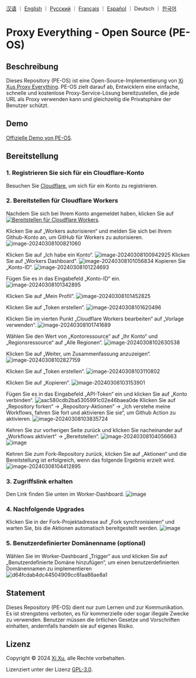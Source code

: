 <p align="left">
    <a href="README_ZH.md">汉语</a> ｜ <a href="README.md">English</a> ｜ <a href="README_RU.md">Русский</a> ｜ <a href="README_FR.md">Français</a> ｜ <a href="README_ES.md">Español</a> ｜ Deutsch ｜ <a href="README_KO.md">한국어</a>
</p>

# Proxy Everything - Open Source (PE-OS)

## Beschreibung

Dieses Repository (PE-OS) ist eine Open-Source-Implementierung von [Xi Xus Proxy Everything](https://proxy.xi-xu.me). PE-OS zielt darauf ab, Entwicklern eine einfache, schnelle und kostenlose Proxy-Service-Lösung bereitzustellen, die jede URL als Proxy verwenden kann und gleichzeitig die Privatsphäre der Benutzer schützt.

## Demo

[Offizielle Demo von PE-OS](https://pe-os.xi-xu.me).

## Bereitstellung

### 1. Registrieren Sie sich für ein Cloudflare-Konto

Besuchen Sie [Cloudflare](https://dash.cloudflare.com/sign-up), um sich für ein Konto zu registrieren.

### 2. Bereitstellen für Cloudflare Workers

Nachdem Sie sich bei Ihrem Konto angemeldet haben, klicken Sie auf [![Bereitstellen für Cloudflare Workers](https://deploy.workers.cloudflare.com/button)](https://deploy.workers.cloudflare.com/?url=https://github.com/xixu-me/Proxy-Everything).

Klicken Sie auf „Workers autorisieren“ und melden Sie sich bei Ihrem Github-Konto an, um GitHub für Workers zu autorisieren.
![image-20240308100821060](https://github.com/Harry-zklcdc/go-proxy-bingai/assets/21104213/241edb52-b1ef-4a2c-8525-bfa3d148391b)

Klicken Sie auf „Ich habe ein Konto“.
![image-20240308100942925](https://github.com/Harry-zklcdc/go-proxy-bingai/assets/21104213/219fc538-e412-4a52-913c-6c4878d50325) Klicken Sie auf „Workers Dashboard“.
![image-20240308101056834](https://github.com/Harry-zklcdc/go-proxy-bingai/assets/21104213/4b4a96be-90b3-40cc-9b50-b214980f2ab2) Kopieren Sie „Konto-ID“.
![image-20240308101224693](https://github.com/Harry-zklcdc/go-proxy-bingai/assets/21104213/da6f8b64-f6e1-40c0-b812-54f86d8b97c0)

Fügen Sie es in das Eingabefeld „Konto-ID“ ein.
![image-20240308101342895](https://github.com/Harry-zklcdc/go-proxy-bingai/assets/21104213/4df45a68-855f-4acd-a9be-6d0da63a49a5)

Klicken Sie auf „Mein Profil“.
![image-20240308101452825](https://github.com/Harry-zklcdc/go-proxy-bingai/assets/21104213/4d21f38a-f313-4d66-baf9-83ce1df93f02)

Klicken Sie auf „Token erstellen“.
![image-20240308101620496](https://github.com/Harry-zklcdc/go-proxy-bingai/assets/21104213/41e82d1b-27ea-44a0-8cfe-ae66233544ad)

Klicken Sie im vierten Punkt „Cloudflare Workers bearbeiten“ auf „Vorlage verwenden“.
![image-20240308101741689](https://github.com/Harry-zklcdc/go-proxy-bingai/assets/21104213/3974817c-2787-4148-95f9-96f58ef78aee)

Wählen Sie den Wert von „Kontoressource“ auf „Ihr Konto“ und „Regionsressource“ auf „Alle Regionen“.
![image-20240308102630538](https://github.com/Harry-zklcdc/go-proxy-bingai/assets/21104213/cd20fa0a-b75d-489d-85c0-49a063abea8a)

Klicken Sie auf „Weiter, um Zusammenfassung anzuzeigen“.
![image-20240308102827159](https://github.com/Harry-zklcdc/go-proxy-bingai/assets/21104213/9d91e08b-743b-476a-b74e-5b2f46b97ac2)

Klicken Sie auf „Token erstellen“.
![image-20240308103110802](https://github.com/Harry-zklcdc/go-proxy-bingai/assets/21104213/db6cde35-cf88-4fde-a58a-d3b204dabc17)

Klicken Sie auf „Kopieren“.
![image-20240308103153901](https://github.com/Harry-zklcdc/go-proxy-bingai/assets/21104213/0309e295-d77a-4d27-918e-706e2169347f)

Fügen Sie es in das Eingabefeld „API-Token“ ein und klicken Sie auf „Konto verbinden“.
![aac580cdb2ba5305991c02e46baea0de](https://github.com/Harry-zklcdc/go-proxy-bingai/assets/21104213/eb3bb593-13df-4a67-976d-4fbb5f369e51) Klicken Sie auf „Repository forken“ -> „Repository-Aktionen“ -> „Ich verstehe meine Workflows, fahren Sie fort und aktivieren Sie sie“, um Github Action zu aktivieren.
![image-20240308103835724](https://github.com/Harry-zklcdc/go-proxy-bingai/assets/21104213/a0d89011-edb5-4622-9bb0-c40f6420e936)

Kehren Sie zur vorherigen Seite zurück und klicken Sie nacheinander auf „Workflows aktiviert“ -> „Bereitstellen“.
![image-20240308104056663](https://github.com/Harry-zklcdc/go-proxy-bingai/assets/21104213/d29844b4-6eda-4da1-984c-3f4507e1c213)
![image](https://github.com/Harry-zklcdc/go-proxy-bingai/assets/21104213/63691c2a-b26d-48cd-9c42-6fd74e44694b)

Kehren Sie zum Fork-Repository zurück, klicken Sie auf „Aktionen“ und die Bereitstellung ist erfolgreich, wenn das folgende Ergebnis erzielt wird.
![image-20240308104412895](https://github.com/Harry-zklcdc/go-proxy-bingai/assets/21104213/ae35e302-c3cf-4662-badb-926b56b19565)

### 3. Zugriffslink erhalten

Den Link finden Sie unten im Worker-Dashboard.
![image](https://github.com/Harry-zklcdc/go-proxy-bingai/assets/21104213/8fef9dd4-285e-414a-9237-5378e981b96c)

### 4. Nachfolgende Upgrades

Klicken Sie in der Fork-Projektadresse auf „Fork synchronisieren“ und warten Sie, bis die Aktionen automatisch bereitgestellt werden.
![image](https://github.com/Harry-zklcdc/go-proxy-bingai/assets/21104213/16ca803a-fe4b-431e-97b0-f04b8a217220)

### 5. Benutzerdefinierter Domänenname (optional)

Wählen Sie im Worker-Dashboard „Trigger“ aus und klicken Sie auf „Benutzerdefinierte Domäne hinzufügen“, um einen benutzerdefinierten Domänennamen zu implementieren
![d64fcdab4dc44504909cc6faa86ae8a1](https://github.com/Harry-zklcdc/go-proxy-bingai/assets/21104213/6f0de2c5-1dd4-4801-b163-6d485836c73d)

## Statement

Dieses Repository (PE-OS) dient nur zum Lernen und zur Kommunikation. Es ist strengstens verboten, es für kommerzielle oder sogar illegale Zwecke zu verwenden. Benutzer müssen die örtlichen Gesetze und Vorschriften einhalten, andernfalls handeln sie auf eigenes Risiko.

## Lizenz

Copyright © 2024 [Xi Xu](https://xi-xu.me), alle Rechte vorbehalten.

Lizenziert unter der Lizenz [GPL-3.0](https://github.com/xixu-me/Proxy-Everything/blob/main/LICENSE).
